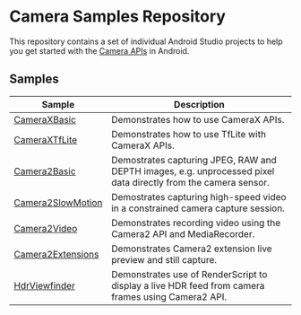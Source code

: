 # Camera Samples Repository

This repository contains a set of individual Android Studio projects to help you get
started with the [Camera APIs](https://developer.android.com/guide/topics/media/camera) in Android.

## Samples

| Sample                                    | Description  |
| ----------------------------------------- | ------------ |
| [CameraXBasic](CameraXBasic)              | Demonstrates how to use CameraX APIs. |
| [CameraXTfLite](CameraXTfLite)            | Demonstrates how to use TfLite with CameraX APIs. |
| [Camera2Basic](Camera2Basic)              | Demostrates capturing JPEG, RAW and DEPTH images, e.g. unprocessed pixel data directly from the camera sensor. |
| [Camera2SlowMotion](Camera2SlowMotion)    | Demostrates capturing high-speed video in a constrained camera capture session. |
| [Camera2Video](Camera2Video)              | Demonstrates recording video using the Camera2 API and MediaRecorder. |
| [Camera2Extensions](Camera2Extensions)    | Demonstrates Camera2 extension live preview and still capture.
| [HdrViewfinder](HdrViewfinder)            | Demonstrates use of RenderScript to display a live HDR feed from camera frames using Camera2 API. |
